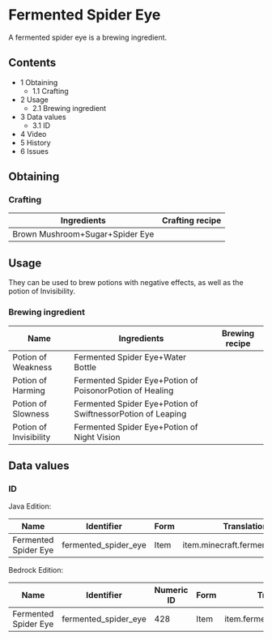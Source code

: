# Fermented Spider Eye
A fermented spider eye is a brewing ingredient.

## Contents
- 1 Obtaining
	- 1.1 Crafting
- 2 Usage
	- 2.1 Brewing ingredient
- 3 Data values
	- 3.1 ID
- 4 Video
- 5 History
- 6 Issues

## Obtaining
### Crafting
| Ingredients                     | Crafting recipe |
|---------------------------------|-----------------|
| Brown Mushroom+Sugar+Spider Eye |                 |

## Usage
They can be used to brew potions with negative effects, as well as the potion of Invisibility. 

### Brewing ingredient
| Name                   | Ingredients                                                 | Brewing recipe |
|------------------------|-------------------------------------------------------------|----------------|
| Potion of Weakness     | Fermented Spider Eye+Water Bottle                           |                |
| Potion of Harming      | Fermented Spider Eye+Potion of PoisonorPotion of Healing    |                |
| Potion of Slowness     | Fermented Spider Eye+Potion of SwiftnessorPotion of Leaping |                |
| Potion of Invisibility | Fermented Spider Eye+Potion of Night Vision                 |                |

## Data values
### ID
Java Edition:

| Name                 | Identifier           | Form | Translation key                     |
|----------------------|----------------------|------|-------------------------------------|
| Fermented Spider Eye | fermented_spider_eye | Item | item.minecraft.fermented_spider_eye |

Bedrock Edition:

| Name                 | Identifier           | Numeric ID | Form | Translation key                |
|----------------------|----------------------|------------|------|--------------------------------|
| Fermented Spider Eye | fermented_spider_eye | 428        | Item | item.fermented_spider_eye.name |

